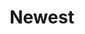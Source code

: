 ---
title: 'Newest'
icon: 'icon.png'
redirect: '/techs/all/orderby:date/orderdir:desc'

content:
    items: 
        - '@page.children': '/techs/all'
    order:
        by: date
        dir: desc
    filter:
        published: true
        type: 'tech'
    limit: 4
---